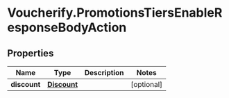 # Voucherify.PromotionsTiersEnableResponseBodyAction

## Properties

Name | Type | Description | Notes
------------ | ------------- | ------------- | -------------
**discount** | [**Discount**](Discount.md) |  | [optional] 


